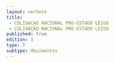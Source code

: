 ```yaml
---
layout: verbete
title:
 - COLIGACAO NACIONAL PRO-ESTADO LEIGO
 - COLIGAÇÃO NACIONAL PRO-ESTADO LEIGO
published: true
edition: 1  
type: T
subtype: Movimentos
---
```


